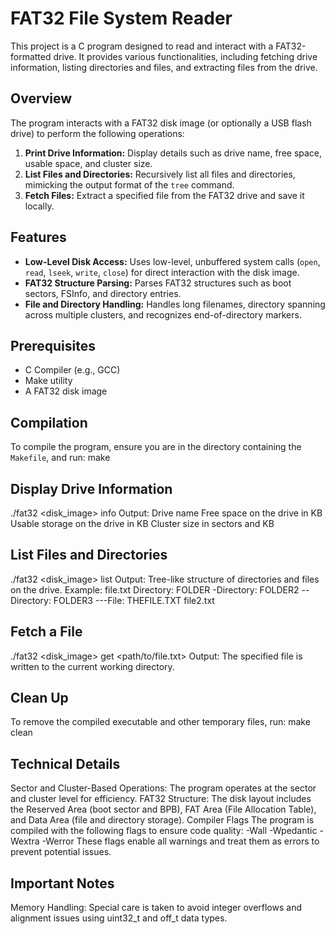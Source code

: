 # FAT32 File System Reader

This project is a C program designed to read and interact with a FAT32-formatted drive. It provides various functionalities, including fetching drive information, listing directories and files, and extracting files from the drive.

## Overview

The program interacts with a FAT32 disk image (or optionally a USB flash drive) to perform the following operations:

1. **Print Drive Information:** Display details such as drive name, free space, usable space, and cluster size.
2. **List Files and Directories:** Recursively list all files and directories, mimicking the output format of the `tree` command.
3. **Fetch Files:** Extract a specified file from the FAT32 drive and save it locally.

## Features

- **Low-Level Disk Access:** Uses low-level, unbuffered system calls (`open`, `read`, `lseek`, `write`, `close`) for direct interaction with the disk image.
- **FAT32 Structure Parsing:** Parses FAT32 structures such as boot sectors, FSInfo, and directory entries.
- **File and Directory Handling:** Handles long filenames, directory spanning across multiple clusters, and recognizes end-of-directory markers.

## Prerequisites

- C Compiler (e.g., GCC)
- Make utility
- A FAT32 disk image

## Compilation

To compile the program, ensure you are in the directory containing the `Makefile`, and run:
make

## Display Drive Information
./fat32 <disk_image> info
Output:
Drive name
Free space on the drive in KB
Usable storage on the drive in KB
Cluster size in sectors and KB

## List Files and Directories
./fat32 <disk_image> list
Output:
Tree-like structure of directories and files on the drive.
Example:
file.txt
Directory: FOLDER
-Directory: FOLDER2
--Directory: FOLDER3
---File: THEFILE.TXT
file2.txt

## Fetch a File
./fat32 <disk_image> get <path/to/file.txt>
Output:
The specified file is written to the current working directory.

## Clean Up
To remove the compiled executable and other temporary files, run:
make clean

## Technical Details
Sector and Cluster-Based Operations: The program operates at the sector and cluster level for efficiency.
FAT32 Structure: The disk layout includes the Reserved Area (boot sector and BPB), FAT Area (File Allocation Table), and Data Area (file and directory storage).
Compiler Flags
The program is compiled with the following flags to ensure code quality:
-Wall -Wpedantic -Wextra -Werror
These flags enable all warnings and treat them as errors to prevent potential issues.

## Important Notes
Memory Handling: Special care is taken to avoid integer overflows and alignment issues using uint32_t and off_t data types.
